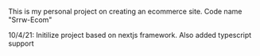 This is my personal project on creating an ecommerce site. Code name "Srrw-Ecom"

10/4/21: Initilize project based on nextjs framework. Also added typescript support